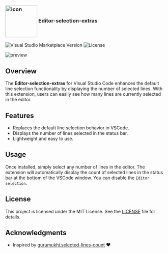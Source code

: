 <h3>
    <img align="center" alt="icon" width="100" src="https://github.com/remigermain/vscode-extension-line-count/icon.png"> 
    Editor-selection-extras
</h3>

<img src="https://img.shields.io/visual-studio-marketplace/v/editor-selection-extras&amp;label=Marketplace&logo=visual-studio-code" alt="Visual Studio Marketplace Version" /></a>
![License](https://img.shields.io/badge/license-MIT-blue)

![preview](https://github.com/remigermain/vscode-extension-line-count/img/image.png)


## Overview

The **Editor-selection-extras** for Visual Studio Code enhances the default line selection functionality by displaying the number of selected lines. With this extension, users can easily see how many lines are currently selected in the editor.

## Features

- Replaces the default line selection behavior in VSCode.
- Displays the number of lines selected in the status bar.
- Lightweight and easy to use.


## Usage

Once installed, simply select any number of lines in the editor. The extension will automatically display the count of selected lines in the status bar at the bottom of the VSCode window.
You can disable the `Editor selection`.

## License

This project is licensed under the MIT License. See the [LICENSE](LICENSE) file for details.

## Acknowledgments

- Inspired by [gurumukhi.selected-lines-count](https://marketplace.visualstudio.com/items?itemName=gurumukhi.selected-lines-count) :heart: